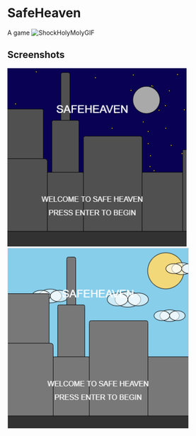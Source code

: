 # SafeHeaven
  A game ![ShockHolyMolyGIF](https://github.com/user-attachments/assets/d72c45a9-9db1-44f4-b393-6b0e4dab455b)


## Screenshots
![Title Screen](https://raw.githubusercontent.com/seif2627/SafeHeaven/refs/heads/main/Screenshot%202025-01-08%20025056.png)
![Title Screen](https://raw.githubusercontent.com/seif2627/SafeHeaven/refs/heads/main/Screenshot%202025-01-08%20025401.png)
